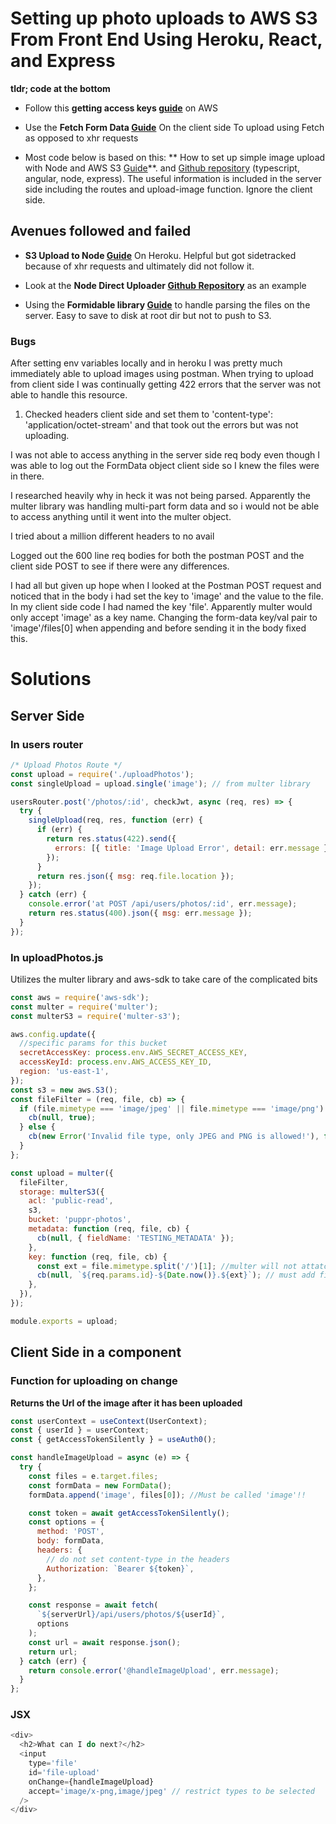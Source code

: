 # Setting up photo uploads to AWS S3 From Front End Using Heroku, React, and Express

**tldr; code at the bottom**

- Follow this **getting access keys
  [guide](https://docs.aws.amazon.com/general/latest/gr/aws-sec-cred-types.html)**
  on AWS

- Use the **Fetch Form Data
  [Guide](https://flaviocopes.com/how-to-upload-files-fetch/)** On the client
  side To upload using Fetch as opposed to xhr requests

- Most code below is based on this: ** How to set up simple image upload with
  Node and AWS S3
  [Guide](https://www.freecodecamp.org/news/how-to-set-up-simple-image-upload-with-node-and-aws-s3-84e609248792/)**.
  and [Github repository](https://github.com/Jerga99/bwm-ng) (typescript,
  angular, node, express). The useful information is included in the server side
  including the routes and upload-image function. Ignore the client side.

## Avenues followed and failed

- **S3 Upload to Node
  [Guide](https://devcenter.heroku.com/articles/s3-upload-node)** On Heroku.
  Helpful but got sidetracked because of xhr requests and ultimately did not
  follow it.

- Look at the **Node Direct Uploader
  [Github Repository](https://github.com/willwebberley/NodeDirectUploader)** as
  an example

- Using the **Formidable library
  [Guide](https://flaviocopes.com/express-forms-files/)** to handle parsing the
  files on the server. Easy to save to disk at root dir but not to push to S3.

### Bugs

After setting env variables locally and in heroku I was pretty much immediately
able to upload images using postman. When trying to upload from client side I
was continually getting 422 errors that the server was not able to handle this
resource.

1. Checked headers client side and set them to 'content-type':
   'application/octet-stream' and that took out the errors but was not
   uploading.

I was not able to access anything in the server side req body even though I was
able to log out the FormData object client side so I knew the files were in
there.

I researched heavily why in heck it was not being parsed. Apparently the multer
library was handling multi-part form data and so i would not be able to access
anything until it went into the multer object.

I tried about a million different headers to no avail

Logged out the 600 line req bodies for both the postman POST and the client side
POST to see if there were any differences.

I had all but given up hope when I looked at the Postman POST request and
noticed that in the body i had set the key to 'image' and the value to the file.
In my client side code I had named the key 'file'. Apparently multer would only
accept 'image' as a key name. Changing the form-data key/val pair to
'image'/files[0] when appending and before sending it in the body fixed this.

# Solutions

## Server Side

### In users router

```javascript
/* Upload Photos Route */
const upload = require('./uploadPhotos');
const singleUpload = upload.single('image'); // from multer library

usersRouter.post('/photos/:id', checkJwt, async (req, res) => {
  try {
    singleUpload(req, res, function (err) {
      if (err) {
        return res.status(422).send({
          errors: [{ title: 'Image Upload Error', detail: err.message }],
        });
      }
      return res.json({ msg: req.file.location });
    });
  } catch (err) {
    console.error('at POST /api/users/photos/:id', err.message);
    return res.status(400).json({ msg: err.message });
  }
});
```

### In uploadPhotos.js

Utilizes the multer library and aws-sdk to take care of the complicated bits

```javascript
const aws = require('aws-sdk');
const multer = require('multer');
const multerS3 = require('multer-s3');

aws.config.update({
  //specific params for this bucket
  secretAccessKey: process.env.AWS_SECRET_ACCESS_KEY,
  accessKeyId: process.env.AWS_ACCESS_KEY_ID,
  region: 'us-east-1',
});
const s3 = new aws.S3();
const fileFilter = (req, file, cb) => {
  if (file.mimetype === 'image/jpeg' || file.mimetype === 'image/png') {
    cb(null, true);
  } else {
    cb(new Error('Invalid file type, only JPEG and PNG is allowed!'), false);
  }
};

const upload = multer({
  fileFilter,
  storage: multerS3({
    acl: 'public-read',
    s3,
    bucket: 'puppr-photos',
    metadata: function (req, file, cb) {
      cb(null, { fieldName: 'TESTING_METADATA' });
    },
    key: function (req, file, cb) {
      const ext = file.mimetype.split('/')[1]; //multer will not attatch file ext when creating file name
      cb(null, `${req.params.id}-${Date.now()}.${ext}`); // must add file ext
    },
  }),
});

module.exports = upload;
```

## Client Side in a component

### Function for uploading on change

**Returns the Url of the image after it has been uploaded**

```javascript
const userContext = useContext(UserContext);
const { userId } = userContext;
const { getAccessTokenSilently } = useAuth0();

const handleImageUpload = async (e) => {
  try {
    const files = e.target.files;
    const formData = new FormData();
    formData.append('image', files[0]); //Must be called 'image'!!

    const token = await getAccessTokenSilently();
    const options = {
      method: 'POST',
      body: formData,
      headers: {
        // do not set content-type in the headers
        Authorization: `Bearer ${token}`,
      },
    };

    const response = await fetch(
      `${serverUrl}/api/users/photos/${userId}`,
      options
    );
    const url = await response.json();
    return url;
  } catch (err) {
    return console.error('@handleImageUpload', err.message);
  }
};
```

### JSX

```javascript
<div>
  <h2>What can I do next?</h2>
  <input
    type='file'
    id='file-upload'
    onChange={handleImageUpload}
    accept='image/x-png,image/jpeg' // restrict types to be selected
  />
</div>
```
